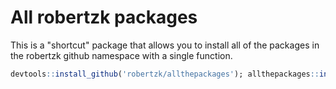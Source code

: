 All robertzk packages
===========

This is a "shortcut" package that allows you to install all of the 
packages in the robertzk github namespace with a single function.

```r
devtools::install_github('robertzk/allthepackages'); allthepackages::install_all()
```

